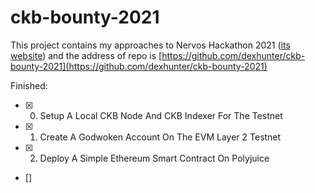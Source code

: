 # ckb-bounty-2021

This project contains my approaches to Nervos Hackathon 2021 ([its website](https://gitcoin.co/hackathon/nervos/onboard)) and the address of repo is [https://github.com/dexhunter/ckb-bounty-2021](https://github.com/dexhunter/ckb-bounty-2021)

Finished:
- [x] 0) Setup A Local CKB Node And CKB Indexer For The Testnet
- [x] 1) Create A Godwoken Account On The EVM Layer 2 Testnet
- [x] 2) Deploy A Simple Ethereum Smart Contract On Polyjuice
- [] 